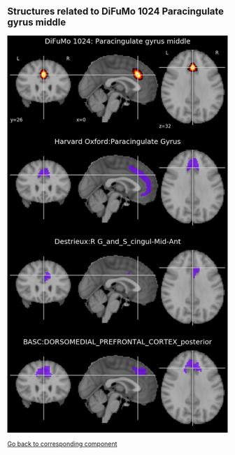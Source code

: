 


## Structures related to DiFuMo 1024 Paracingulate gyrus middle

![869](869.jpg "Structures related to DiFuMo 1024 Paracingulate gyrus middle")

[Go back to corresponding component](https://parietal-inria.github.io/DiFuMo/1024/html/869.html)